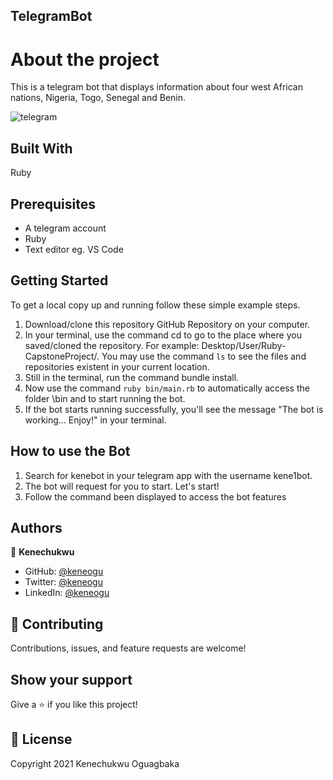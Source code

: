 ## TelegramBot


# About the project

This is a telegram bot that displays information about four west African nations, Nigeria, Togo, Senegal and Benin.

![telegram](https://user-images.githubusercontent.com/53356820/105992549-90320680-60a5-11eb-9063-65ff75c9866d.png)

## Built With

Ruby

## Prerequisites

- A telegram account 
- Ruby
- Text editor eg. VS Code

## Getting Started
To get a local copy up and running follow these simple example steps.​

1. Download/clone this repository GitHub Repository on your computer.
2. In your terminal, use the command cd to go to the place where you saved/cloned the repository. For example:  Desktop/User/Ruby-CapstoneProject/. You may use the command `ls` to see the files and repositories existent in your current location.
3. Still in the terminal, run the command bundle install.
4. Now use the command `ruby bin/main.rb` to automatically access the folder \bin and to start running the bot.
5. If the bot starts running successfully, you'll see the message "The bot is working... Enjoy!" in your terminal.

## How to use the Bot

1. Search for kenebot in your telegram app with the username kene1bot.
2. The bot will request for you to start. Let's start!
3. Follow the command been displayed to access the bot features

## Authors

👤 **Kenechukwu**

- GitHub: [@keneogu](https://github.com/keneogu)
- Twitter: [@keneogu](https://twitter.com/keneogu)
- LinkedIn: [@keneogu](https://www.linkedin.com/in/oguagbaka-kenechukwu-8b2289179/)

## 🤝 Contributing

Contributions, issues, and feature requests are welcome!

## Show your support

Give a ⭐️ if you like this project!

## 📝 License
Copyright 2021 Kenechukwu Oguagbaka
